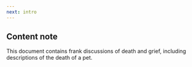 ```yaml
---
next: intro
---
```


## Content note

This document contains frank discussions of death and grief, including descriptions of the death of a pet.

